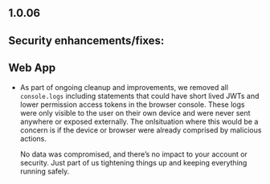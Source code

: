 ## 1.0.06

## Security enhancements/fixes:

## Web App

* As part of ongoing cleanup and improvements, we removed all `console.logs` including statements that could have short lived JWTs and lower permission access tokens in the browser console. These logs were only visible to the user on their own device and were never sent anywhere or exposed externally. The onlsituation where this would be a concern is if the device or browser were already comprised by malicious actions.

  No data was compromised, and there’s no impact to your account or security. Just part of us tightening things up and keeping everything running safely.

